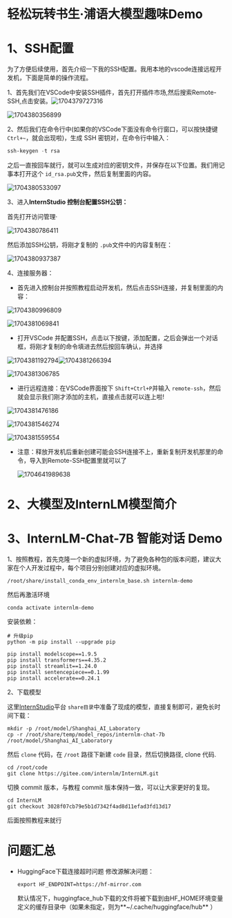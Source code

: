 # 轻松玩转书生·浦语大模型趣味Demo

# 1、SSH配置

为了方便后续使用，首先介绍一下我的SSH配置。我用本地的vscode连接远程开发机，下面是简单的操作流程。

1、首先我们在VSCode中安装SSH插件，首先打开插件市场,然后搜索Remote-SSH,点击安装。![1704379727316](image/Chapter2/1704379727316.png)

![1704380356899](image/Chapter2/1704380356899.png)

2、然后我们在命令行中(如果你的VSCode下面没有命令行窗口，可以按快捷键 `Ctrl+~`，就会出现啦)，生成 SSH 密钥对，在命令行中输入：

```powershell
ssh-keygen -t rsa
```

之后一直按回车就行，就可以生成对应的密钥文件，并保存在以下位置。我们用记事本打开这个 `id_rsa.pub`文件，然后复制里面的内容。

![1704380533097](image/Chapter2/1704380533097.png)

3、进入**InternStudio 控制台配置SSH公钥：**

首先打开访问管理·

![1704380786411](image/Chapter2/1704380786411.png)

然后添加SSH公钥，将刚才复制的 `.pub`文件中的内容复制在：

![1704380937387](image/Chapter2/1704380937387.png)

4、连接服务器：

- 首先进入控制台并按照教程启动开发机，然后点击SSH连接，并复制里面的内容：

![1704380996809](image/Chapter2/1704380996809.png)

![1704381069841](image/Chapter2/1704381069841.png)

- 打开VSCode 并配置SSH，点击以下按键，添加配置，之后会弹出一个对话框，将刚才复制的命令填进去然后按回车确认，并选择

![1704381192794](image/Chapter2/1704381192794.png)![1704381266394](image/Chapter2/1704381266394.png)

![1704381306785](image/Chapter2/1704381306785.png)

- 进行远程连接：在VSCode界面按下 `Shift+Ctrl+P`并输入 `remote-ssh`，然后就会显示我们刚才添加的主机，直接点击就可以连上啦!

![1704381476186](image/Chapter2/1704381476186.png)

![1704381546274](image/Chapter2/1704381546274.png)

![1704381559554](image/Chapter2/1704381559554.png)

- 注意：释放开发机后重新创建可能会SSH连接不上，重新复制开发机那里的命令，导入到Remote-SSH配置里就可以了

  ![1704641989638](image/Chapter2/1704641989638.png)

# 2、大模型及InternLM模型简介

# 3、InternLM-Chat-7B 智能对话 Demo

1、按照教程，首先克隆一个新的虚拟环境，为了避免各种包的版本问题，建议大家在个人开发过程中，每个项目分别创建对应的虚拟环境。

```
/root/share/install_conda_env_internlm_base.sh internlm-demo
```

然后再激活环境

`conda activate internlm-demo`

安装依赖：

```
# 升级pip
python -m pip install --upgrade pip

pip install modelscope==1.9.5
pip install transformers==4.35.2
pip install streamlit==1.24.0
pip install sentencepiece==0.1.99
pip install accelerate==0.24.1
```

2、下载模型

这里[InternStudio](https://studio.intern-ai.org.cn/)平台 `share目录`中准备了现成的模型，直接复制即可，避免长时间下载：

```shell
mkdir -p /root/model/Shanghai_AI_Laboratory
cp -r /root/share/temp/model_repos/internlm-chat-7b /root/model/Shanghai_AI_Laboratory
```

然后 `clone` 代码，在 `/root` 路径下新建 `code` 目录，然后切换路径, clone 代码.

```shell
cd /root/code
git clone https://gitee.com/internlm/InternLM.git
```

切换 commit 版本，与教程 commit 版本保持一致，可以让大家更好的复现。

```shell
cd InternLM
git checkout 3028f07cb79e5b1d7342f4ad8d11efad3fd13d17
```

后面按照教程来就行

# 问题汇总

- HuggingFace下载连接超时问题
  修改源解决问题：

  ```shell
  export HF_ENDPOINT=https://hf-mirror.com
  ```
  默认情况下，huggingface_hub下载的文件将被下载到由HF_HOME环境变量定义的缓存目录中（如果未指定，则为**~/.cache/huggingface/hub** ）
